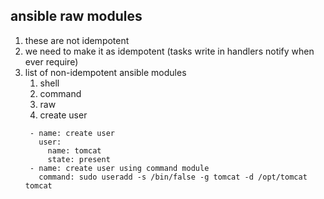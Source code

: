## ansible raw modules
   1. these are not idempotent 
   2. we need to make it as idempotent (tasks write in handlers notify when ever require) 
   3. list of non-idempotent ansible modules
      1. shell
      2. command
      3. raw 
       4. create user 
        ```
         - name: create user
           user: 
             name: tomcat
             state: present 
         - name: create user using command module
           command: sudo useradd -s /bin/false -g tomcat -d /opt/tomcat tomcat
        ```